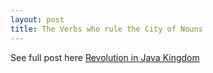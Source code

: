```yaml
---
layout: post
title: The Verbs who rule the City of Nouns
---
```


See full post here
[Revolution in Java Kingdom](https://www.linkedin.com/pulse/verbs-who-rule-city-nouns-murtaza-bagwala/)
